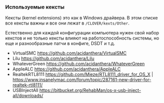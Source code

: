 ### Используемые кексты

Кексты (kernel extensions) это как в Windows драйвера. В этом списке все кексты важны и все они лежат в `/CLOVER/kexts/Other`.

Естественно для каждой конфигурации компьютера нужен свой набор кекстов и не только кексты влияют на работоспособность системы, но еще и разнообразные патчи в конфиге, DSDT и т.д.

* VirtualSMC https://github.com/acidanthera/VirtualSMC
* Lilu https://github.com/acidanthera/Lilu
* WhateverGreen https://github.com/acidanthera/WhateverGreen
* AppleALC https://github.com/acidanthera/AppleALC
* RealtekRTL8111 https://github.com/Mieze/RTL8111_driver_for_OS_X | https://www.insanelymac.com/forum/topic/287161-new-driver-for-realtek-rtl8111/
* USBInjectAll https://bitbucket.org/RehabMan/os-x-usb-inject-all/downloads/